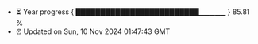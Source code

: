 - ⏳ Year progress { █████████████████████████▁▁▁▁▁ } 85.81 %
- ⏰ Updated on Sun, 10 Nov 2024 01:47:43 GMT


